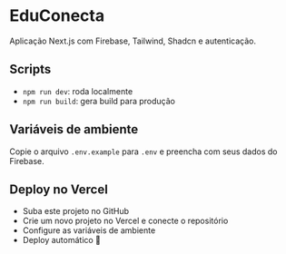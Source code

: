 # EduConecta

Aplicação Next.js com Firebase, Tailwind, Shadcn e autenticação.

## Scripts
- `npm run dev`: roda localmente
- `npm run build`: gera build para produção

## Variáveis de ambiente
Copie o arquivo `.env.example` para `.env` e preencha com seus dados do Firebase.

## Deploy no Vercel
- Suba este projeto no GitHub
- Crie um novo projeto no Vercel e conecte o repositório
- Configure as variáveis de ambiente
- Deploy automático 🚀